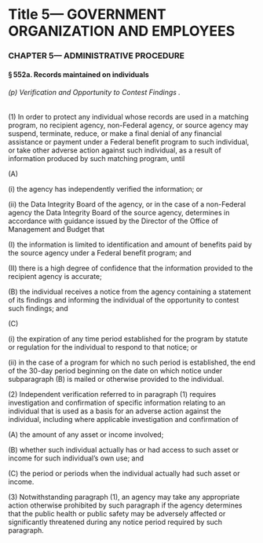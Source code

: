 
# Title 5— GOVERNMENT ORGANIZATION AND EMPLOYEES
### CHAPTER 5— ADMINISTRATIVE PROCEDURE
#### § 552a. Records maintained on individuals
###### (p) Verification and Opportunity to Contest Findings .

(1) In order to protect any individual whose records are used in a matching program, no recipient agency, non-Federal agency, or source agency may suspend, terminate, reduce, or make a final denial of any financial assistance or payment under a Federal benefit program to such individual, or take other adverse action against such individual, as a result of information produced by such matching program, until

(A)

(i) the agency has independently verified the information; or

(ii) the Data Integrity Board of the agency, or in the case of a non-Federal agency the Data Integrity Board of the source agency, determines in accordance with guidance issued by the Director of the Office of Management and Budget that

(I) the information is limited to identification and amount of benefits paid by the source agency under a Federal benefit program; and

(II) there is a high degree of confidence that the information provided to the recipient agency is accurate;

(B) the individual receives a notice from the agency containing a statement of its findings and informing the individual of the opportunity to contest such findings; and

(C)

(i) the expiration of any time period established for the program by statute or regulation for the individual to respond to that notice; or

(ii) in the case of a program for which no such period is established, the end of the 30-day period beginning on the date on which notice under subparagraph (B) is mailed or otherwise provided to the individual.

(2) Independent verification referred to in paragraph (1) requires investigation and confirmation of specific information relating to an individual that is used as a basis for an adverse action against the individual, including where applicable investigation and confirmation of

(A) the amount of any asset or income involved;

(B) whether such individual actually has or had access to such asset or income for such individual’s own use; and

(C) the period or periods when the individual actually had such asset or income.

(3) Notwithstanding paragraph (1), an agency may take any appropriate action otherwise prohibited by such paragraph if the agency determines that the public health or public safety may be adversely affected or significantly threatened during any notice period required by such paragraph.
